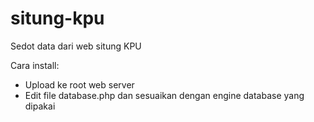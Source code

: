 # situng-kpu
Sedot data dari web situng KPU

Cara install:
- Upload ke root web server
- Edit file database.php dan sesuaikan dengan engine database yang dipakai
